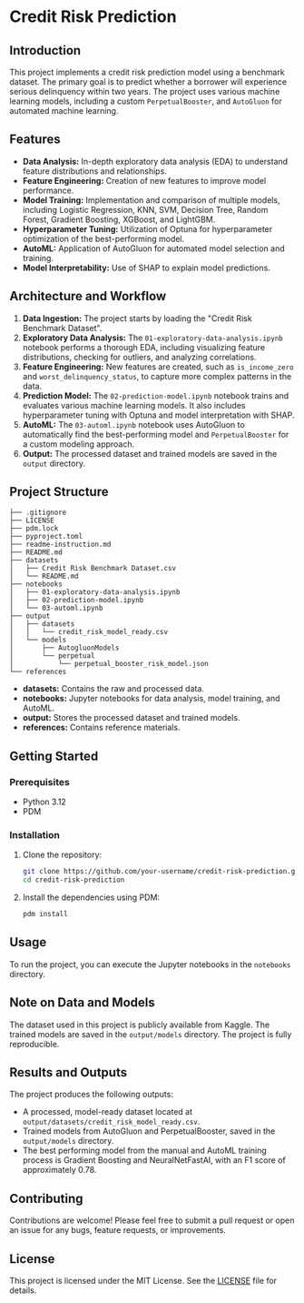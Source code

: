 #  Credit Risk Prediction

## Introduction
This project implements a credit risk prediction model using a benchmark dataset. The primary goal is to predict whether a borrower will experience serious delinquency within two years. The project uses various machine learning models, including a custom `PerpetualBooster`, and `AutoGluon` for automated machine learning.

## Features
- **Data Analysis:** In-depth exploratory data analysis (EDA) to understand feature distributions and relationships.
- **Feature Engineering:** Creation of new features to improve model performance.
- **Model Training:** Implementation and comparison of multiple models, including Logistic Regression, KNN, SVM, Decision Tree, Random Forest, Gradient Boosting, XGBoost, and LightGBM.
- **Hyperparameter Tuning:** Utilization of Optuna for hyperparameter optimization of the best-performing model.
- **AutoML:** Application of AutoGluon for automated model selection and training.
- **Model Interpretability:** Use of SHAP to explain model predictions.

## Architecture and Workflow
1. **Data Ingestion:** The project starts by loading the "Credit Risk Benchmark Dataset".
2. **Exploratory Data Analysis:** The `01-exploratory-data-analysis.ipynb` notebook performs a thorough EDA, including visualizing feature distributions, checking for outliers, and analyzing correlations.
3. **Feature Engineering:** New features are created, such as `is_income_zero` and `worst_delinquency_status`, to capture more complex patterns in the data.
4. **Prediction Model:** The `02-prediction-model.ipynb` notebook trains and evaluates various machine learning models. It also includes hyperparameter tuning with Optuna and model interpretation with SHAP.
5. **AutoML:** The `03-automl.ipynb` notebook uses AutoGluon to automatically find the best-performing model and `PerpetualBooster` for a custom modeling approach.
6. **Output:** The processed dataset and trained models are saved in the `output` directory.

## Project Structure
```
├── .gitignore
├── LICENSE
├── pdm.lock
├── pyproject.toml
├── readme-instruction.md
├── README.md
├── datasets
│   ├── Credit Risk Benchmark Dataset.csv
│   └── README.md
├── notebooks
│   ├── 01-exploratory-data-analysis.ipynb
│   ├── 02-prediction-model.ipynb
│   └── 03-automl.ipynb
├── output
│   ├── datasets
│   │   └── credit_risk_model_ready.csv
│   └── models
│       ├── AutogluonModels
│       └── perpetual
│           └── perpetual_booster_risk_model.json
└── references
```
- **datasets:** Contains the raw and processed data.
- **notebooks:** Jupyter notebooks for data analysis, model training, and AutoML.
- **output:** Stores the processed dataset and trained models.
- **references:** Contains reference materials.

## Getting Started

### Prerequisites
- Python 3.12
- PDM

### Installation
1. Clone the repository:
   ```bash
   git clone https://github.com/your-username/credit-risk-prediction.git
   cd credit-risk-prediction
   ```
2. Install the dependencies using PDM:
   ```bash
   pdm install
   ```

## Usage
To run the project, you can execute the Jupyter notebooks in the `notebooks` directory.

## Note on Data and Models
The dataset used in this project is publicly available from Kaggle. The trained models are saved in the `output/models` directory. The project is fully reproducible.

## Results and Outputs
The project produces the following outputs:
- A processed, model-ready dataset located at `output/datasets/credit_risk_model_ready.csv`.
- Trained models from AutoGluon and PerpetualBooster, saved in the `output/models` directory.
- The best performing model from the manual and AutoML training process is Gradient Boosting and NeuralNetFastAI, with an F1 score of approximately 0.78.

## Contributing
Contributions are welcome! Please feel free to submit a pull request or open an issue for any bugs, feature requests, or improvements.

## License
This project is licensed under the MIT License. See the [LICENSE](LICENSE) file for details.
